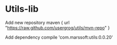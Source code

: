 # Utils-lib

Add new repository
    maven { url "https://raw.github.com/usergrog/utils/mvn-repo" }
    
Add dependency
    compile 'com.marssoft:utils:0.0.20'
